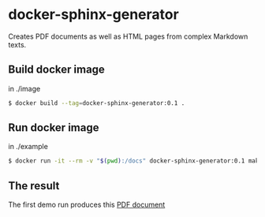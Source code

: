 # docker-sphinx-generator

Creates PDF documents as well as HTML pages from complex Markdown texts.

## Build docker image

in ./image

```bash
$ docker build --tag=docker-sphinx-generator:0.1 .
```

## Run docker image

in ./example

```bash
$ docker run -it --rm -v "$(pwd):/docs" docker-sphinx-generator:0.1 make latexpdf
```

## The result

The first demo run produces this [PDF document]()
